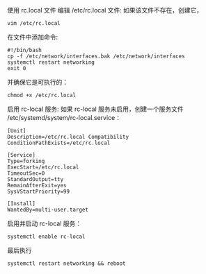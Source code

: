 使用 rc.local 文件
编辑 /etc/rc.local 文件:
如果该文件不存在，创建它，

```
vim /etc/rc.local
```

在文件中添加命令:

```
#!/bin/bash
cp -f /etc/network/interfaces.bak /etc/network/interfaces
systemctl restart networking
exit 0
```

并确保它是可执行的：

```
chmod +x /etc/rc.local
```

启用 rc-local 服务:
如果 rc-local 服务未启用，创建一个服务文件 /etc/systemd/system/rc-local.service：

```
[Unit]
Description=/etc/rc.local Compatibility
ConditionPathExists=/etc/rc.local

[Service]
Type=forking
ExecStart=/etc/rc.local
TimeoutSec=0
StandardOutput=tty
RemainAfterExit=yes
SysVStartPriority=99

[Install]
WantedBy=multi-user.target
```

启用并启动 rc-local 服务：

```
systemctl enable rc-local
```

最后执行

```
systemctl restart networking && reboot
```
